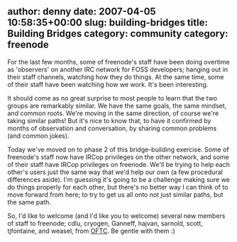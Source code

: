 author: denny
date: 2007-04-05 10:58:35+00:00
slug: building-bridges
title: Building Bridges
category: community
category: freenode
---
For the last few months, some of freenode's staff have been doing overtime as 'observers' on another IRC network for FOSS developers; hanging out in their staff channels, watching how they do things.  At the same time, some of their staff have been watching how we work.  It's been interesting.

It should come as no great surprise to most people to learn that the two groups are remarkably similar.  We have the same goals, the same mindset, and common roots.  We're moving in the same direction, of course we're taking similar paths!  But it's nice to know that, to have it confirmed by months of observation and conversation, by sharing common problems (and common jokes).

Today we've moved on to phase 2 of this bridge-building exercise.  Some of freenode's staff now have IRCop privileges on the other network, and some of their staff have IRCop privileges on freenode.  We'll be trying to help each other's users just the same way that we'd help our own (a few procedural differences aside).  I'm guessing it's going to be a challenge making sure we do things properly for each other, but there's no better way I can think of to move forward from here; to try to get us all onto not just similar paths, but the same path.

So, I'd like to welcome (and I'd like you to welcome) several new members of staff to freenode; cdlu, cryogen, Ganneff, hajvan, sarnold, scott, tjfontaine, and weasel, from [OFTC](http://oftc.net).  Be gentle with them  :)

